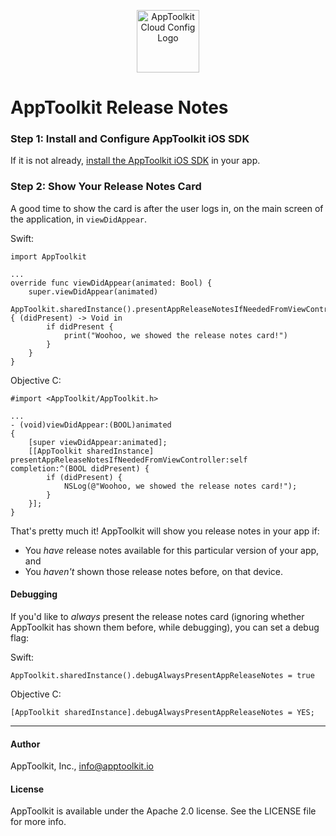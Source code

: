 <p align="center"><img src="https://s3.amazonaws.com/images.1776productions.com/apptoolkit/images/onboardingicon.png" width="100" alt="AppToolkit Cloud Config Logo"/></p>

# AppToolkit Release Notes

### Step 1: Install and Configure AppToolkit iOS SDK

If it is not already, [install the AppToolkit iOS SDK](https://github.com/apptoolkitio/apptoolkit-ios/blob/master/README.md) in your app.



### Step 2: Show Your Release Notes Card

A good time to show the card is after the user logs in, on the main screen of the application, in `viewDidAppear`.

Swift:

```
import AppToolkit

...
override func viewDidAppear(animated: Bool) {
    super.viewDidAppear(animated)
    AppToolkit.sharedInstance().presentAppReleaseNotesIfNeededFromViewController(self) { (didPresent) -> Void in
        if didPresent {
            print("Woohoo, we showed the release notes card!")
        }
    }
}
```

Objective C:

```
#import <AppToolkit/AppToolkit.h>

...
- (void)viewDidAppear:(BOOL)animated
{
    [super viewDidAppear:animated];
    [[AppToolkit sharedInstance] presentAppReleaseNotesIfNeededFromViewController:self completion:^(BOOL didPresent) {
        if (didPresent) {
            NSLog(@"Woohoo, we showed the release notes card!");
        }
    }];
}
```

That's pretty much it! AppToolkit will show you release notes in your app if:

* You _have_ release notes available for this particular version of your app, and
* You _haven't_ shown those release notes before, on that device.

#### Debugging
If you'd like to _always_ present the release notes card (ignoring whether AppToolkit has shown them before, while debugging), you can set a debug flag:

Swift:

```
AppToolkit.sharedInstance().debugAlwaysPresentAppReleaseNotes = true
```

Objective C:

```
[AppToolkit sharedInstance].debugAlwaysPresentAppReleaseNotes = YES;
```

---
#### Author

AppToolkit, Inc., info@apptoolkit.io

#### License

AppToolkit is available under the Apache 2.0 license. See the LICENSE file for more info.
